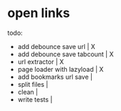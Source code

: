 # open links

todo:
- add debounce save url             | X
- add debounce save tabcount        | X
- url extractor                     | X
- page loader with lazyload         | X
- add bookmarks url save            |
- split files                       | 
- clean                             | 
- write tests                       |  


